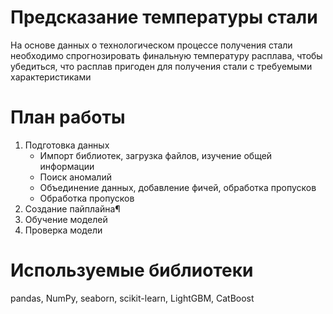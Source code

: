 # Предсказание температуры стали
На основе данных о технологическом процессе получения стали необходимо спрогнозировать финальную температуру расплава, чтобы убедиться, что расплав пригоден для получения стали c требуемыми характеристиками

# План работы
1. Подготовка данных
   * Импорт библиотек, загрузка файлов, изучение общей информации
   * Поиск аномалий
   * Объединение данных, добавление фичей, обработка пропусков
   * Обработка пропусков
2. Создание пайплайна¶
3. Обучение моделей
4. Проверка модели

# Используемые библиотеки
pandas, NumPy, seaborn, scikit-learn, LightGBM, CatBoost
